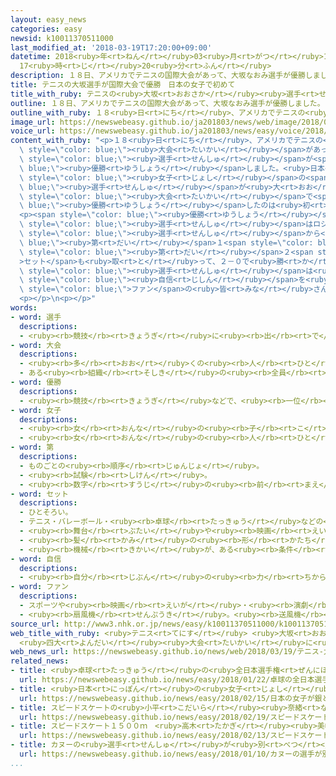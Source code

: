 ```yaml
---
layout: easy_news
categories: easy
newsid: k10011370511000
last_modified_at: '2018-03-19T17:20:00+09:00'
datetime: 2018<ruby>年<rt>ねん</rt></ruby>03<ruby>月<rt>がつ</rt></ruby>19<ruby>日<rt>にち</rt></ruby>
  17<ruby>時<rt>じ</rt></ruby>20<ruby>分<rt>ふん</rt></ruby>
description: １８日、アメリカでテニスの国際大会があって、大坂なおみ選手が優勝しました。
title: テニスの大坂選手が国際大会で優勝　日本の女子で初めて
title_with_ruby: テニスの<ruby>大坂<rt>おおさか</rt></ruby><ruby>選手<rt>せんしゅ</rt></ruby>が<ruby>国際<rt>こくさい</rt></ruby><ruby>大会<rt>たいかい</rt></ruby>で<ruby>優勝<rt>ゆうしょう</rt></ruby>　<ruby>日本<rt>にっぽん</rt></ruby>の<ruby>女子<rt>じょし</rt></ruby>で<ruby>初<rt>はじ</rt></ruby>めて
outline: １８日、アメリカでテニスの国際大会があって、大坂なおみ選手が優勝しました。
outline_with_ruby: １８<ruby>日<rt>にち</rt></ruby>、アメリカでテニスの<ruby>国際<rt>こくさい</rt></ruby><ruby>大会<rt>たいかい</rt></ruby>があって、<ruby>大坂<rt>おおさか</rt></ruby>なおみ<ruby>選手<rt>せんしゅ</rt></ruby>が<ruby>優勝<rt>ゆうしょう</rt></ruby>しました。
image_url: https://newswebeasy.github.io/ja201803/news/web/image/2018/03/19/K10011370511_1803190953_1803190955_01_02.jpg
voice_url: https://newswebeasy.github.io/ja201803/news/easy/voice/2018/03/19/k10011370511000.mp3
content_with_ruby: "<p>１８<ruby>日<rt>にち</rt></ruby>、アメリカでテニスの<ruby>国際<rt>こくさい</rt></ruby><span\
  \ style=\"color: blue;\"><ruby>大会<rt>たいかい</rt></ruby></span>があって、<ruby>大坂<rt>おおさか</rt></ruby>なおみ<span\
  \ style=\"color: blue;\"><ruby>選手<rt>せんしゅ</rt></ruby></span>が<span style=\"color:\
  \ blue;\"><ruby>優勝<rt>ゆうしょう</rt></ruby></span>しました。<ruby>日本<rt>にっぽん</rt></ruby>の<span\
  \ style=\"color: blue;\"><ruby>女子<rt>じょし</rt></ruby></span>の<span style=\"color:\
  \ blue;\"><ruby>選手<rt>せんしゅ</rt></ruby></span>が<ruby>大<rt>おお</rt></ruby>きな<ruby>国際<rt>こくさい</rt></ruby><span\
  \ style=\"color: blue;\"><ruby>大会<rt>たいかい</rt></ruby></span>で<span style=\"color:\
  \ blue;\"><ruby>優勝<rt>ゆうしょう</rt></ruby></span>したのは<ruby>初<rt>はじ</rt></ruby>めてです。</p>\n\
  <p><span style=\"color: blue;\"><ruby>優勝<rt>ゆうしょう</rt></ruby></span>を<ruby>決<rt>き</rt></ruby>める<ruby>試合<rt>しあい</rt></ruby>で、<ruby>大坂<rt>おおさか</rt></ruby><span\
  \ style=\"color: blue;\"><ruby>選手<rt>せんしゅ</rt></ruby></span>はロシアのダリア・カッサキーナ<span\
  \ style=\"color: blue;\"><ruby>選手<rt>せんしゅ</rt></ruby></span>から<span style=\"color:\
  \ blue;\"><ruby>第<rt>だい</rt></ruby></span>１<span style=\"color: blue;\">セット</span>も<span\
  \ style=\"color: blue;\"><ruby>第<rt>だい</rt></ruby></span>２<span style=\"color: blue;\"\
  >セット</span>も<ruby>取<rt>と</rt></ruby>って、２－０で<ruby>勝<rt>か</rt></ruby>ちました。</p>\n<p><ruby>大坂<rt>おおさか</rt></ruby><span\
  \ style=\"color: blue;\"><ruby>選手<rt>せんしゅ</rt></ruby></span>は<ruby>試合<rt>しあい</rt></ruby>のあと「<span\
  \ style=\"color: blue;\"><ruby>自信<rt>じしん</rt></ruby></span>を<ruby>持<rt>も</rt></ruby>って、<ruby>試合<rt>しあい</rt></ruby>のことだけ<ruby>考<rt>かんが</rt></ruby>えました。<ruby>日本<rt>にっぽん</rt></ruby>の<span\
  \ style=\"color: blue;\">ファン</span>の<ruby>皆<rt>みな</rt></ruby>さん、ありがとうございます」と<ruby>笑<rt>わら</rt></ruby>って<ruby>話<rt>はな</rt></ruby>していました。</p>\n\
  <p></p>\n<p></p>"
words:
- word: 選手
  descriptions:
  - <ruby><rb>競技</rb><rt>きょうぎ</rt></ruby>に<ruby><rb>出</rb><rt>で</rt></ruby>るために<ruby><rb>選</rb><rt>えら</rt></ruby>ばれた<ruby><rb>人</rb><rt>ひと</rt></ruby>。
- word: 大会
  descriptions:
  - <ruby><rb>多</rb><rt>おお</rt></ruby>くの<ruby><rb>人</rb><rt>ひと</rt></ruby>が<ruby><rb>集</rb><rt>あつ</rt></ruby>まる<ruby><rb>会</rb><rt>かい</rt></ruby>。
  - ある<ruby><rb>組織</rb><rt>そしき</rt></ruby>の<ruby><rb>全員</rb><rt>ぜんいん</rt></ruby>が<ruby><rb>集</rb><rt>あつ</rt></ruby>まる<ruby><rb>会</rb><rt>かい</rt></ruby>。
- word: 優勝
  descriptions:
  - <ruby><rb>競技</rb><rt>きょうぎ</rt></ruby>などで、<ruby><rb>一位</rb><rt>いちい</rt></ruby>で<ruby><rb>勝</rb><rt>か</rt></ruby>つこと。
- word: 女子
  descriptions:
  - <ruby><rb>女</rb><rt>おんな</rt></ruby>の<ruby><rb>子</rb><rt>こ</rt></ruby>。
  - <ruby><rb>女</rb><rt>おんな</rt></ruby>の<ruby><rb>人</rb><rt>ひと</rt></ruby>。<ruby><rb>女性</rb><rt>じょせい</rt></ruby>。
- word: 第
  descriptions:
  - ものごとの<ruby><rb>順序</rb><rt>じゅんじょ</rt></ruby>。
  - <ruby><rb>試験</rb><rt>しけん</rt></ruby>。
  - <ruby><rb>数字</rb><rt>すうじ</rt></ruby>の<ruby><rb>前</rb><rt>まえ</rt></ruby>につけて<ruby><rb>順序</rb><rt>じゅんじょ</rt></ruby>を<ruby><rb>表</rb><rt>あらわ</rt></ruby>す。
- word: セット
  descriptions:
  - ひとそろい。
  - テニス・バレーボール・<ruby><rb>卓球</rb><rt>たっきゅう</rt></ruby>などの<ruby><rb>一回</rb><rt>いっかい</rt></ruby>の<ruby><rb>勝負</rb><rt>しょうぶ</rt></ruby>。
  - <ruby><rb>舞台</rb><rt>ぶたい</rt></ruby>や<ruby><rb>映画</rb><rt>えいが</rt></ruby>で<ruby><rb>使</rb><rt>つか</rt></ruby>う<ruby><rb>大</rb><rt>おお</rt></ruby>きな<ruby><rb>装置</rb><rt>そうち</rt></ruby>。
  - <ruby><rb>髪</rb><rt>かみ</rt></ruby>の<ruby><rb>形</rb><rt>かたち</rt></ruby>を<ruby><rb>整</rb><rt>ととの</rt></ruby>えること。
  - <ruby><rb>機械</rb><rt>きかい</rt></ruby>が、ある<ruby><rb>条件</rb><rt>じょうけん</rt></ruby>で<ruby><rb>動</rb><rt>うご</rt></ruby>くように<ruby><rb>整</rb><rt>ととの</rt></ruby>えること。
- word: 自信
  descriptions:
  - <ruby><rb>自分</rb><rt>じぶん</rt></ruby>の<ruby><rb>力</rb><rt>ちから</rt></ruby>や<ruby><rb>値打</rb><rt>ねう</rt></ruby>ちを、<ruby><rb>自分</rb><rt>じぶん</rt></ruby>でかたく<ruby><rb>信</rb><rt>しん</rt></ruby>じること。
- word: ファン
  descriptions:
  - スポーツや<ruby><rb>映画</rb><rt>えいが</rt></ruby>・<ruby><rb>演劇</rb><rt>えんげき</rt></ruby>などが、<ruby><rb>特別</rb><rt>とくべつ</rt></ruby>に<ruby><rb>好</rb><rt>す</rt></ruby>きな<ruby><rb>人</rb><rt>ひと</rt></ruby>。または、ある<ruby><rb>俳優</rb><rt>はいゆう</rt></ruby>や、<ruby><rb>選手</rb><rt>せんしゅ</rt></ruby>などを<ruby><rb>熱心</rb><rt>ねっしん</rt></ruby>に<ruby><rb>応援</rb><rt>おうえん</rt></ruby>する<ruby><rb>人</rb><rt>ひと</rt></ruby>。フアン。
  - <ruby><rb>扇風機</rb><rt>せんぷうき</rt></ruby>。<ruby><rb>送風機</rb><rt>そうふうき</rt></ruby>。<ruby><rb>換気扇</rb><rt>かんきせん</rt></ruby>。
source_url: http://www3.nhk.or.jp/news/easy/k10011370511000/k10011370511000.html
web_title_with_ruby: <ruby>テニス<rt>てにす</rt></ruby> <ruby>大坂<rt>おおさか</rt></ruby>なおみが<ruby>初優勝<rt>はつゆうしょう</rt></ruby>
  <ruby>四大<rt>よんだい</rt></ruby><ruby>大会<rt>たいかい</rt></ruby>に<ruby>次<rt>つ</rt></ruby>ぐ<ruby>大会<rt>たいかい</rt></ruby>で<ruby>日本勢<rt>にほんぜい</rt></ruby><ruby>初<rt>はつ</rt></ruby>
web_news_url: https://newswebeasy.github.io/news/web/2018/03/19/テニス-大坂なおみが初優勝-四大大会に次ぐ大会で日本勢初
related_news:
- title: <ruby>卓球<rt>たっきゅう</rt></ruby>の<ruby>全日本選手権<rt>ぜんにほんせんしゅけん</rt></ruby>で１４<ruby>歳<rt>さい</rt></ruby>の<ruby>張本<rt>はりもと</rt></ruby><ruby>選手<rt>せんしゅ</rt></ruby>が<ruby>優勝<rt>ゆうしょう</rt></ruby>する
  url: https://newswebeasy.github.io/news/easy/2018/01/22/卓球の全日本選手権で14歳の張本選手が優勝する
- title: <ruby>日本<rt>にっぽん</rt></ruby>の<ruby>女子<rt>じょし</rt></ruby>が<ruby>銀<rt>ぎん</rt></ruby>と<ruby>銅<rt>どう</rt></ruby>メダル　スピードスケート１０００m
  url: https://newswebeasy.github.io/news/easy/2018/02/15/日本の女子が銀と銅メダル-スピードスケート1000m
- title: スピードスケートの<ruby>小平<rt>こだいら</rt></ruby><ruby>奈緒<rt>なお</rt></ruby><ruby>選手<rt>せんしゅ</rt></ruby>が<ruby>金<rt>きん</rt></ruby>メダルを<ruby>取<rt>と</rt></ruby>る
  url: https://newswebeasy.github.io/news/easy/2018/02/19/スピードスケートの小平奈緒選手が金メダルを取る
- title: スピードスケート１５００ｍ　<ruby>高木<rt>たかぎ</rt></ruby><ruby>美帆<rt>みほ</rt></ruby><ruby>選手<rt>せんしゅ</rt></ruby>が<ruby>銀<rt>ぎん</rt></ruby>メダル
  url: https://newswebeasy.github.io/news/easy/2018/02/13/スピードスケート1500m-高木美帆選手が銀メダル
- title: カヌーの<ruby>選手<rt>せんしゅ</rt></ruby>が<ruby>別<rt>べつ</rt></ruby>の<ruby>選手<rt>せんしゅ</rt></ruby>の<ruby>飲<rt>の</rt></ruby>み<ruby>物<rt>もの</rt></ruby>に<ruby>禁止<rt>きんし</rt></ruby>の<ruby>薬<rt>くすり</rt></ruby>を<ruby>入<rt>い</rt></ruby>れる
  url: https://newswebeasy.github.io/news/easy/2018/01/10/カヌーの選手が別の選手の飲み物に禁止の薬を入れる
...
```

